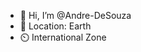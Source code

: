- 👋 Hi, I’m @Andre-DeSouza
- 👀 Location: Earth
- ⏲️ International Zone 

<!---
Andre-DeSouza/Andre-DeSouza is ✨ special ✨ repository because its `README.md` (this file) appears on your GitHub profile.
You can click the Preview link to take a look at your changes.
--->
